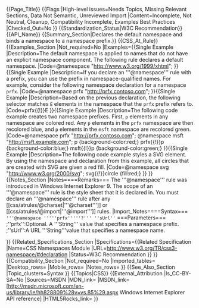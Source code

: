 {{Page_Title}}
{{Flags
|High-level issues=Needs Topics, Missing Relevant Sections, Data Not Semantic, Unreviewed Import
|Content=Incomplete, Not Neutral, Cleanup, Compatibility Incomplete, Examples Best Practices
|Checked_Out=No
}}
{{Standardization_Status|W3C Recommendation}}
{{API_Name}}
{{Summary_Section|Declares the default namespace and binds a namespace to a namespace prefix.}}
{{CSS_At_Rule}}
{{Examples_Section
|Not_required=No
|Examples={{Single Example
|Description=The default namespace is applied to names that do not have an explicit namespace component. The following rule declares a default namespace.
|Code=@namespace "http://www.w3.org/1999/xhtml";
}}{{Single Example
|Description=If  you declare an '''@namespace''' rule  with a prefix,  you can use the prefix  in namespace-qualified names. For example,  consider  the following namespace declaration for a namespace <code>prfx</code>.
|Code=@namespace prfx "http://prfx.contoso.com";
}}{{Single Example
|Description=Based on the previous declaration, the following selector matches <code>E</code> elements in the namespace  that  the <code>prfx</code> prefix refers to.
|Code=prfx{{!}}E
}}{{Single Example
|Description=The following code  example creates  two namespace prefixes. First, <code>p</code> elements in any namespace are colored red. Any <code>p</code> elements in the  <code>prfx</code>  namespace are then recolored blue, and <code>p</code> elements in the  <code>msft</code>  namespace are recolored green.
|Code=@namespace prfx "http://prfx.contoso.com";
@namespace msft "http://msft.example.com";
 p {background-color:red;}
prfx{{!}}p {background-color:blue;}
msft{{!}}p {background-color:green;}
}}{{Single Example
|Description=The following code  example styles a SVG element.  By using the namespace and declaration from this example, all circles  that are created with SVG  are  given a red fill.
|Code=@namespace svg "http://www.w3.org/2000/svg";
svg{{!}}circle {fill:red;}
}}
}}
{{Notes_Section
|Notes====Remarks===
The '''@namespace''' rule  was  introduced in Windows Internet Explorer 9.
The scope of an '''@namespace''' rule is the style sheet  that  it is declared in.  You must declare an '''@namespace''' rule  after any [[css/atrules/@charset|'''@charset''']] or [[css/atrules/@import|'''@import''']] rules.
|Import_Notes====Syntax===
<code>'''@namespace '''''prfx'''''?''' ''sUrl''</code>
===Parameters===
;''prfx'':Optional. A '''String'''  value that specifies a namespace prefix.
;''sUrl'':A URL '''String'''value that specifies a namespace name.

}}
{{Related_Specifications_Section
|Specifications={{Related Specification
|Name=CSS Namespaces Module
|URL=http://www.w3.org/TR/css3-namespace/#declaration
|Status=W3C Recommendation
}}
}}
{{Compatibility_Section
|Not_required=No
|Imported_tables=
|Desktop_rows=
|Mobile_rows=
|Notes_rows=
}}
{{See_Also_Section
|Topic_clusters=Syntax
}}
{{Topics|CSS}}
{{External_Attribution
|Is_CC-BY-SA=No
|Sources=MSDN
|MDN_link=
|MSDN_link=[http://msdn.microsoft.com/en-us/library/ie/hh828809%28v=vs.85%29.aspx Windows Internet Explorer API reference]
|HTML5Rocks_link=
}}